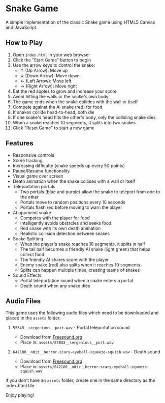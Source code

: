 # Snake Game

A simple implementation of the classic Snake game using HTML5 Canvas and JavaScript.

## How to Play

1. Open `index.html` in your web browser
2. Click the "Start Game" button to begin
3. Use the arrow keys to control the snake:
   - ↑ (Up Arrow): Move up
   - ↓ (Down Arrow): Move down
   - ← (Left Arrow): Move left
   - → (Right Arrow): Move right
4. Eat the red apples to grow and increase your score
5. Avoid hitting the walls or the snake's own body
6. The game ends when the snake collides with the wall or itself
7. Compete against the AI snake (red) for food
8. If snakes collide head-to-head, both die
9. If one snake's head hits the other's body, only the colliding snake dies
10. When a snake reaches 10 segments, it splits into two snakes
11. Click "Reset Game" to start a new game

## Features

- Responsive controls
- Score tracking
- Increasing difficulty (snake speeds up every 50 points)
- Pause/Resume functionality
- Visual game over screen
- Death animation when the snake collides with a wall or itself
- Teleportation portals
  - Two portals (blue and purple) allow the snake to teleport from one to the other
  - Portals move to random positions every 10 seconds
  - Portals flash red before moving to warn the player
- AI opponent snake
  - Competes with the player for food
  - Intelligently avoids obstacles and seeks food
  - Red snake with its own death animation
  - Realistic collision detection between snakes
- Snake Splitting
  - When the player's snake reaches 10 segments, it splits in half
  - The tail half becomes a friendly AI snake (light green) that helps collect food
  - The friendly AI shares score with the player
  - Enemy snake (red) also splits when it reaches 10 segments
  - Splits can happen multiple times, creating teams of snakes
- Sound Effects
  - Portal teleportation sound when a snake enters a portal
  - Death sound when any snake dies

## Audio Files

This game uses the following audio files which need to be downloaded and placed in the `assets` folder:

1. `55843__sergenious__port.wav` - Portal teleportation sound
   - Download from [Freesound.org](https://freesound.org/people/Sergenious/sounds/55843/)
   - Place in: `assets/55843__sergenious__port.wav`

2. `642180__n0iz__horror-scary-eyeball-squeeze-squish.wav` - Death sound
   - Download from [Freesound.org](https://freesound.org/people/n0iz/sounds/642180/)
   - Place in: `assets/642180__n0iz__horror-scary-eyeball-squeeze-squish.wav`

If you don't have an `assets` folder, create one in the same directory as the index.html file.

Enjoy playing! 